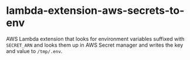 # lambda-extension-aws-secrets-to-env
AWS Lambda extension that looks for environment variables suffixed with `SECRET_ARN` and looks them up in AWS Secret manager and writes the key and value to `/tmp/.env`.
